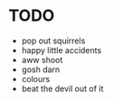 # TODO

- pop out squirrels
- happy little accidents
- aww shoot
- gosh darn
- colours
- beat the devil out of it
